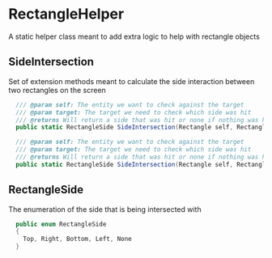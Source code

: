 # RectangleHelper
A static helper class meant to add extra logic to help with rectangle objects

## SideIntersection
Set of extension methods meant to calculate the side interaction between two rectangles on
the screen

```csharp
  /// @param self: The entity we want to check against the target
  /// @param target: The target we need to check which side was hit
  /// @returns Will return a side that was hit or none if nothing was hit or if we are inside the rectangle
  public static RectangleSide SideIntersection(Rectangle self, Rectangle target);

  /// @param self: The entity we want to check against the target
  /// @param target: The target we need to check which side was hit
  /// @returns Will return a side that was hit or none if nothing was hit or if we are inside the rectangle
  public static RectangleSide SideIntersection(Rectangle self, Rectangle target, out Rectangle intersection);
```

## RectangleSide
The enumeration of the side that is being intersected with

```csharp
  public enum RectangleSide
  {
    Top, Right, Bottom, Left, None
  }
```